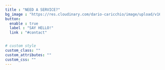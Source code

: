 ```yaml
---
title : "NEED A SERVICE?"
bg_image : "https://res.cloudinary.com/dario-caricchio/image/upload/v1621548143/backgrounds/need-service_qc3qu9.jpg" # "images/backgrounds/need-service.jpg"
button:
  enable : true
  label : "SAY HELLO!"
  link : "#contact"


# custom style
custom_class: ""
custom_attributes: ""
custom_css: ""
---
```

